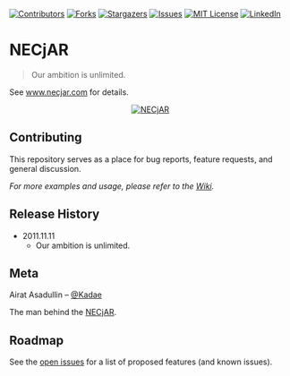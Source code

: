 
<!-- PROJECT SHIELDS -->
<!--
*** I'm using markdown "reference style" links for readability.
*** Reference links are enclosed in brackets [ ] instead of parentheses ( ).
*** See the bottom of this document for the declaration of the reference variables
*** for contributors-url, forks-url, etc. This is an optional, concise syntax you may use.
*** https://www.markdownguide.org/basic-syntax/#reference-style-links
-->
[![Contributors][contributors-shield]][contributors-url]
[![Forks][forks-shield]][forks-url]
[![Stargazers][stars-shield]][stars-url]
[![Issues][issues-shield]][issues-url]
[![MIT License][license-shield]][license-url]
[![LinkedIn][linkedin-shield]][linkedin-url]

# NECjAR
> Our ambition is unlimited.

See www.necjar.com for details.

<p align="center">
  <a href="https://necjar.com">
    <img src="https://necjar.com/j/materials/icons/icon-necjar.jpg" alt="NECjAR" width="auto" height="auto" />
  </a>
</p>

## Contributing

This repository serves as a place for bug reports, feature requests, and general discussion.

_For more examples and usage, please refer to the [Wiki](https://wiki.necjar.com/NECjAR)._

## Release History

* 2011.11.11
    * Our ambition is unlimited.

## Meta

Airat Asadullin – [@Kadae](https://twitter.com/Kadae)

The man behind the [NECjAR](https://necjar.com).

<!-- ROADMAP -->
## Roadmap

See the [open issues](https://github.com/NECjAR/COM/issues) for a list of proposed features (and known issues).

<!-- MARKDOWN LINKS & IMAGES -->
<!-- https://www.markdownguide.org/basic-syntax/#reference-style-links -->
[contributors-shield]: https://img.shields.io/github/contributors/NECjAR/COM.svg?style=for-the-badge
[contributors-url]: https://github.com/NECjAR/COM/graphs/contributors
[forks-shield]: https://img.shields.io/github/forks/NECjAR/COM.svg?style=for-the-badge
[forks-url]: https://github.com/NECjAR/COM/network/members
[stars-shield]: https://img.shields.io/github/stars/NECjAR/COM.svg?style=for-the-badge
[stars-url]: https://github.com/NECjAR/COM/stargazers
[issues-shield]: https://img.shields.io/github/issues/NECjAR/COM.svg?style=for-the-badge
[issues-url]: https://github.com/NECjAR/COM/issues
[license-shield]: https://img.shields.io/github/license/NECjAR/COM.svg?style=for-the-badge
[license-url]: https://github.com/NECjAR/COM/blob/main/LICENSE.txt
[linkedin-shield]: https://img.shields.io/badge/-LinkedIn-black.svg?style=for-the-badge&logo=linkedin&colorB=555
[linkedin-url]: https://linkedin.com/in/Kadae
[necjar]: https://necjar.com
[wiki]: https://wiki.necjar.com/NECjAR
